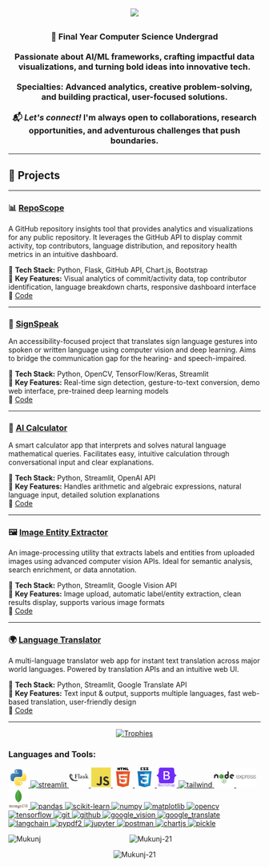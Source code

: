 <h1 align="center">
    <img src="https://readme-typing-svg.herokuapp.com/?font=Righteous&size=35&center=true&vCenter=true&width=500&height=70&duration=4000&lines=Hey!+👋+I'm+MUKUNJ+MUNDHRA+😎!" />
</h1>


<h3 align="center">
  🚀 Final Year Computer Science Undergrad <br><br>
  <span>
    Passionate about <b>AI/ML frameworks</b>, crafting <b>impactful data visualizations</b>, and turning bold ideas into innovative tech.<br>
    <br>
    <b>Specialties:</b> Advanced <b>analytics</b>, creative <b>problem-solving</b>, and building practical, user-focused solutions. <br>
    <br>
    📬 <i>Let's connect!</i> I'm always open to collaborations, research opportunities, and adventurous challenges that push boundaries.
  </span>
</h3>




---

## 📌 Projects

---

### 📊 [RepoScope](https://github.com/Mukunj-21/RepoScope)

A GitHub repository insights tool that provides analytics and visualizations for any public repository. It leverages the GitHub API to display commit activity, top contributors, language distribution, and repository health metrics in an intuitive dashboard.

🔹 **Tech Stack:** Python, Flask, GitHub API, Chart.js, Bootstrap  
🔹 **Key Features:** Visual analytics of commit/activity data, top contributor identification, language breakdown charts, responsive dashboard interface  
🔗 [Code](https://github.com/Mukunj-21/RepoScope)

---

### 🤟 [SignSpeak](https://github.com/Mukunj-21/SignSpeak)

An accessibility-focused project that translates sign language gestures into spoken or written language using computer vision and deep learning. Aims to bridge the communication gap for the hearing- and speech-impaired.

🔹 **Tech Stack:** Python, OpenCV, TensorFlow/Keras, Streamlit  
🔹 **Key Features:** Real-time sign detection, gesture-to-text conversion, demo web interface, pre-trained deep learning models  
🔗 [Code](https://github.com/Mukunj-21/SignSpeak)

---

### 🧮 [AI Calculator](https://github.com/Mukunj-21/AI-Calculator)

A smart calculator app that interprets and solves natural language mathematical queries. Facilitates easy, intuitive calculation through conversational input and clear explanations.

🔹 **Tech Stack:** Python, Streamlit, OpenAI API  
🔹 **Key Features:** Handles arithmetic and algebraic expressions, natural language input, detailed solution explanations  
🔗 [Code](https://github.com/Mukunj-21/AI-Calculator)

---

### 🖼️ [Image Entity Extractor](https://github.com/Mukunj-21/Image-Entity-Extractor)

An image-processing utility that extracts labels and entities from uploaded images using advanced computer vision APIs. Ideal for semantic analysis, search enrichment, or data annotation.

🔹 **Tech Stack:** Python, Streamlit, Google Vision API  
🔹 **Key Features:** Image upload, automatic label/entity extraction, clean results display, supports various image formats  
🔗 [Code](https://github.com/Mukunj-21/Image-Entity-Extractor)

---

### 🌍 [Language Translator](https://github.com/Mukunj-21/language-translator)

A multi-language translator web app for instant text translation across major world languages. Powered by translation APIs and an intuitive web UI.

🔹 **Tech Stack:** Python, Streamlit, Google Translate API  
🔹 **Key Features:** Text input & output, supports multiple languages, fast web-based translation, user-friendly design  
🔗 [Code](https://github.com/Mukunj-21/language-translator)

---

<p align="center">
  <a href="https://github.com/ryo-ma/github-profile-trophy">
    <img src="https://github-profile-trophy.vercel.app/?username=Mukunj-21&theme=radical" alt="Trophies" />
  </a>
</p>




<h3 align="left">Languages and Tools:</h3>
<p align="left">
  <!-- Python -->
  <a href="https://www.python.org" target="_blank" rel="noreferrer">
    <img src="https://raw.githubusercontent.com/devicons/devicon/master/icons/python/python-original.svg" alt="python" width="40" height="40"/>
  </a>
  <!-- Streamlit -->
  <a href="https://streamlit.io/" target="_blank" rel="noreferrer">
    <img src="https://raw.githubusercontent.com/streamlit/streamlit/develop/assets/logo/streamlit-logo-primary-colormark-lighttext.svg" alt="streamlit" width="40" height="40"/>
  </a>
  <!-- Flask -->
  <a href="https://flask.palletsprojects.com/" target="_blank" rel="noreferrer">
    <img src="https://raw.githubusercontent.com/devicons/devicon/master/icons/flask/flask-original-wordmark.svg" alt="flask" width="40" height="40"/>
  </a>
  <!-- JavaScript -->
  <a href="https://developer.mozilla.org/en-US/docs/Web/JavaScript" target="_blank" rel="noreferrer">
    <img src="https://raw.githubusercontent.com/devicons/devicon/master/icons/javascript/javascript-original.svg" alt="javascript" width="40" height="40"/>
  </a>
  <!-- HTML5 -->
  <a href="https://www.w3.org/html/" target="_blank" rel="noreferrer">
    <img src="https://raw.githubusercontent.com/devicons/devicon/master/icons/html5/html5-original-wordmark.svg" alt="html5" width="40" height="40"/>
  </a>
  <!-- CSS3 -->
  <a href="https://www.w3schools.com/css/" target="_blank" rel="noreferrer">
    <img src="https://raw.githubusercontent.com/devicons/devicon/master/icons/css3/css3-original-wordmark.svg" alt="css3" width="40" height="40"/>
  </a>
  <!-- Bootstrap -->
  <a href="https://getbootstrap.com" target="_blank" rel="noreferrer">
    <img src="https://raw.githubusercontent.com/devicons/devicon/master/icons/bootstrap/bootstrap-plain-wordmark.svg" alt="bootstrap" width="40" height="40"/>
  </a>
  <!-- Tailwind CSS -->
  <a href="https://tailwindcss.com/" target="_blank" rel="noreferrer">
    <img src="https://www.vectorlogo.zone/logos/tailwindcss/tailwindcss-icon.svg" alt="tailwind" width="40" height="40"/>
  </a>
  <!-- Node.js -->
  <a href="https://nodejs.org" target="_blank" rel="noreferrer">
    <img src="https://raw.githubusercontent.com/devicons/devicon/master/icons/nodejs/nodejs-original-wordmark.svg" alt="nodejs" width="40" height="40"/>
  </a>
  <!-- Express.js -->
  <a href="https://expressjs.com" target="_blank" rel="noreferrer">
    <img src="https://raw.githubusercontent.com/devicons/devicon/master/icons/express/express-original-wordmark.svg" alt="express" width="40" height="40"/>
  </a>
  <!-- MongoDB -->
  <a href="https://www.mongodb.com/" target="_blank" rel="noreferrer">
    <img src="https://raw.githubusercontent.com/devicons/devicon/master/icons/mongodb/mongodb-original-wordmark.svg" alt="mongodb" width="40" height="40"/>
  </a>
  <!-- Pandas -->
  <a href="https://pandas.pydata.org/" target="_blank" rel="noreferrer">
    <img src="https://cdn.jsdelivr.net/gh/devicons/devicon/icons/pandas/pandas-original.svg" alt="pandas" width="40" height="40"/>
  </a>
  <!-- scikit-learn -->
  <a href="https://scikit-learn.org/" target="_blank" rel="noreferrer">
    <img src="https://cdn.jsdelivr.net/gh/devicons/devicon/icons/scikit-learn/scikit-learn-original.svg" alt="scikit-learn" width="40" height="40"/>
  </a>
  <!-- NumPy -->
  <a href="https://numpy.org/" target="_blank" rel="noreferrer">
    <img src="https://cdn.jsdelivr.net/gh/devicons/devicon/icons/numpy/numpy-original.svg" alt="numpy" width="40" height="40"/>
  </a>
  <!-- Matplotlib -->
  <a href="https://matplotlib.org/" target="_blank" rel="noreferrer">
    <img src="https://cdn.jsdelivr.net/gh/devicons/devicon/icons/matplotlib/matplotlib-original.svg" alt="matplotlib" width="40" height="40"/>
  </a>
  <!-- OpenCV -->
  <a href="https://opencv.org/" target="_blank" rel="noreferrer">
    <img src="https://cdn.jsdelivr.net/gh/devicons/devicon/icons/opencv/opencv-original.svg" alt="opencv" width="40" height="40"/>
  </a>
  <!-- TensorFlow / Keras -->
  <a href="https://www.tensorflow.org/" target="_blank" rel="noreferrer">
    <img src="https://cdn.jsdelivr.net/gh/devicons/devicon/icons/tensorflow/tensorflow-original.svg" alt="tensorflow" width="40" height="40"/>
  </a>
  <!-- Git & GitHub -->
  <a href="https://git-scm.com/" target="_blank" rel="noreferrer">
    <img src="https://www.vectorlogo.zone/logos/git-scm/git-scm-icon.svg" alt="git" width="40" height="40"/>
  </a>
  <a href="https://github.com/" target="_blank" rel="noreferrer">
    <img src="https://cdn.jsdelivr.net/gh/devicons/devicon/icons/github/github-original.svg" alt="github" width="40" height="40"/>
  </a>
  <!-- Google Vision API -->
  <a href="https://cloud.google.com/vision" target="_blank" rel="noreferrer">
    <img src="https://storage.googleapis.com/gweb-cloudblog-publish/original_images/cloud_vision_api.png" alt="google_vision" width="40" height="40"/>
  </a>
  <!-- Google Translate API -->
  <a href="https://cloud.google.com/translate" target="_blank" rel="noreferrer">
    <img src="https://cloud.google.com/_static/f8fb/images/cloud/icons/favicons/translate-32.png" alt="google_translate" width="40" height="40"/>
  </a>
  <!-- LangChain -->
  <a href="https://python.langchain.com/" target="_blank" rel="noreferrer">
    <img src="https://avatars.githubusercontent.com/u/139895814?s=200&v=4" alt="langchain" width="40" height="40"/>
  </a>
  <!-- PyPDF2 -->
  <a href="https://pypdf2.readthedocs.io/" target="_blank" rel="noreferrer">
    <img src="https://cdn.jsdelivr.net/gh/devicons/devicon/icons/python/python-original.svg" alt="pypdf2" width="40" height="40"/>
  </a>
  <!-- Jupyter Notebook -->
  <a href="https://jupyter.org/" target="_blank" rel="noreferrer">
    <img src="https://cdn.jsdelivr.net/gh/devicons/devicon/icons/jupyter/jupyter-original.svg" alt="jupyter" width="40" height="40"/>
  </a>
  <!-- Postman -->
  <a href="https://postman.com" target="_blank" rel="noreferrer">
    <img src="https://www.vectorlogo.zone/logos/getpostman/getpostman-icon.svg" alt="postman" width="40" height="40"/>
  </a>
  <!-- Chart.js -->
  <a href="https://www.chartjs.org/" target="_blank" rel="noreferrer">
    <img src="https://avatars.githubusercontent.com/u/10342521?s=200&v=4" alt="chartjs" width="40" height="40"/>
  </a>
  <!-- Pickle (Python) -->
  <a href="https://docs.python.org/3/library/pickle.html" target="_blank" rel="noreferrer">
    <img src="https://cdn.jsdelivr.net/gh/devicons/devicon/icons/python/python-original.svg" alt="pickle" width="40" height="40"/>
  </a>
</p>



<p><img align="left" src="https://github-readme-stats.vercel.app/api/top-langs?username=Mukunj-21&show_icons=true&locale=en&layout=compact" alt="Mukunj" /></p>

<p align="center">
  <img src="https://github-readme-stats.vercel.app/api?username=Mukunj-21&show_icons=true&locale=en" alt="Mukunj-21" />
</p>

<p align="center">
  <img src="https://github-readme-streak-stats.herokuapp.com/?user=Mukunj-21" alt="Mukunj-21" />
</p>
